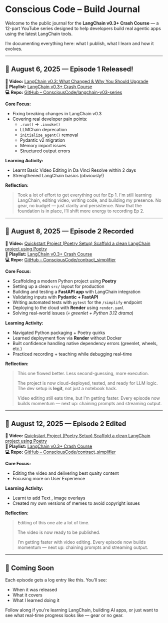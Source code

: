 # Conscious Code – Build Journal

Welcome to the public journal for the **LangChain v0.3+ Crash Course** — a 12-part YouTube series designed to help developers build real agentic apps using the latest LangChain tools.

I’m documenting everything here: what I publish, what I learn and how it evolves.

---

## 📅 August 6, 2025 — Episode 1 Released!

**🎥 Video:** [LangChain v0.3: What Changed & Why You Should Upgrade](https://youtu.be/3L6W-C7Km7Y)  
**📂 Playlist:** [LangChain v0.3+ Crash Course](https://www.youtube.com/playlist?list=PLv5fXmCxvRd_X3DHTl68Pra5_oigfpmhv)  
**💻 Repo:** [GitHub – ConsciousCode/langchain-v03-series](https://github.com/conscious-code-dev/LangChain-v0.3-Crash-Course-Build-Real-Agents-Deploy-Production-Ready-Apps)

**Core Focus:**
- Fixing breaking changes in LangChain v0.3
- Covering real developer pain points:
  - `.run()` → `.invoke()`
  - LLMChain deprecation
  - `initialize_agent()` removal
  - Pydantic v2 migration
  - Memory import issues
  - Structured output errors

**Learning Activity:**
- Learnt Basic Video Editing in Da Vinci Resolve within 2 days
- Strengthened LangChain basics (obviously!)

**Reflection:**
> Took a lot of effort to get everything out for Ep 1. I'm still learning LangChain, editing video, writing code, and building my presence. No gear, no budget — just clarity and persistence. Now that the foundation is in place, I’ll shift more energy to recording Ep 2.

---


## 📅 August 8, 2025 — Episode 2 Recorded

**🎥 Video:** [Quickstart Project (Poetry Setup)	Scaffold a clean LangChain project using Poetry]()  
**📂 Playlist:** [LangChain v0.3+ Crash Course](https://www.youtube.com/playlist?list=PLv5fXmCxvRd_X3DHTl68Pra5_oigfpmhv)  
**💻 Repo:** [GitHub – ConsciousCode/contract_simplifier](https://github.com/conscious-code-dev/contract_simplifier)

**Core Focus:**
- Scaffolding a modern Python project using **Poetry**
- Setting up a clean `src/` layout for production
- Building and testing a **FastAPI app** with LangChain integration
- Validating inputs with **Pydantic + FastAPI**
- Writing automated tests with `pytest` for the `/simplify` endpoint
- Deploying to the cloud with **Render** using `render.yaml`
- Solving real-world issues (💀 *greenlet + Python 3.12 drama*)

**Learning Activity:**
- Navigated Python packaging + Poetry quirks
- Learned deployment flow via **Render** without Docker
- Built confidence handling native dependency errors (greenlet, wheels, etc.)
- Practiced recording + teaching while debugging real-time

**Reflection:**
> This one flowed better. Less second-guessing, more execution. 
>
> The project is now cloud-deployed, tested, and ready for LLM logic. The dev setup is **legit**, not just a notebook hack.
>
> Video editing still eats time, but I’m getting faster. Every episode now builds momentum — next up: chaining prompts and streaming output.

---

## 📅 August 12, 2025 — Episode 2 Edited

**🎥 Video:** [Quickstart Project (Poetry Setup)	Scaffold a clean LangChain project using Poetry]()  
**📂 Playlist:** [LangChain v0.3+ Crash Course](https://www.youtube.com/playlist?list=PLv5fXmCxvRd_X3DHTl68Pra5_oigfpmhv)  
**💻 Repo:** [GitHub – ConsciousCode/contract_simplifier](https://github.com/conscious-code-dev/contract_simplifier)

**Core Focus:**
- Editing the video and delivering best quaity content
- Focusing more on User Experience

**Learning Activity:**
- Learnt to add Text , image overlays
- Created my own versions of memes to avoid copyright issues

**Reflection:**
> Editing of this one ate a lot of time.
>
> The video is now ready to be published.
>
> I’m getting faster with video editing. Every episode now builds momentum — next up: chaining prompts and streaming output.

---




## 🔄 Coming Soon

Each episode gets a log entry like this. You’ll see:
- When it was released
- What it covers
- What I learned doing it

Follow along if you're learning LangChain, building AI apps, or just want to see what real-time progress looks like — gear or no gear.

